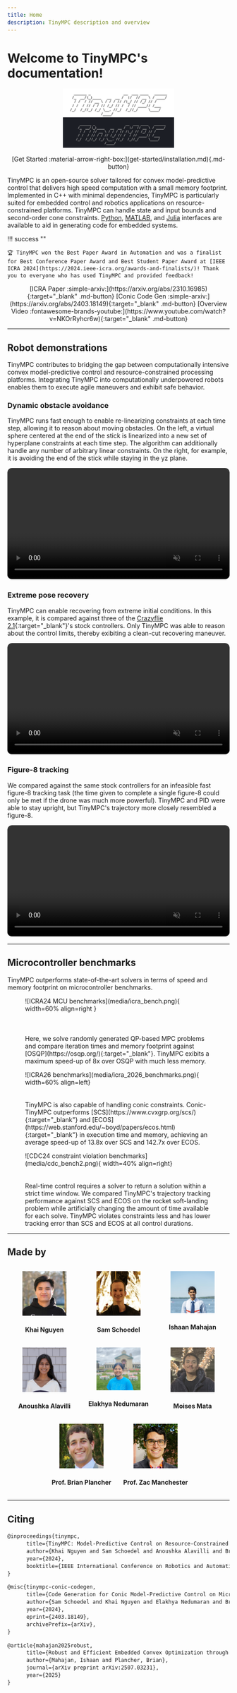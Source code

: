 ```yaml
---
title: Home
description: TinyMPC description and overview
---
```


# Welcome to TinyMPC's documentation!

<p align="center">
  <img width="50%" src="media/tinympc-light-logo.png#only-light" />
  <img width="50%" src="media/tinympc-dark-logo.png#only-dark" />
</p>

<p align="center" markdown>
    [Get Started :material-arrow-right-box:](get-started/installation.md){.md-button}
</p>

TinyMPC is an open-source solver tailored for convex model-predictive control that delivers high speed computation with a small memory footprint. Implemented in C++ with minimal dependencies, TinyMPC is particularly suited for embedded control and robotics applications on resource-constrained platforms. TinyMPC can handle state and input bounds and second-order cone constraints. [Python](https://github.com/TinyMPC/tinympc-python), [MATLAB](https://github.com/TinyMPC/tinympc-matlab), and [Julia](https://github.com/TinyMPC/tinympc-julia) interfaces are available to aid in generating code for embedded systems.

!!! success "" 

    🏆 TinyMPC won the Best Paper Award in Automation and was a finalist for Best Conference Paper Award and Best Student Paper Award at [IEEE ICRA 2024](https://2024.ieee-icra.org/awards-and-finalists/)! Thank you to everyone who has used TinyMPC and provided feedback!


<p align="center" markdown>
    [ICRA Paper :simple-arxiv:](https://arxiv.org/abs/2310.16985){:target="_blank" .md-button}
    [Conic Code Gen :simple-arxiv:](https://arxiv.org/abs/2403.18149){:target="_blank" .md-button}
    [Overview Video :fontawesome-brands-youtube:](https://www.youtube.com/watch?v=NKOrRyhcr6w){:target="_blank" .md-button}
</p>

---

## Robot demonstrations

TinyMPC contributes to bridging the gap between computationally intensive convex model-predictive control and resource-constrained processing platforms. Integrating TinyMPC into computationally underpowered robots enables them to execute agile maneuvers and exhibit safe behavior.

### Dynamic obstacle avoidance

TinyMPC runs fast enough to enable re-linearizing constraints at each time step, allowing it to reason about moving obstacles. On the left, a virtual sphere centered at the end of the stick is linearized into a new set of hyperplane constraints at each time step. The algorithm can additionally handle any number of arbitrary linear constraints. On the right, for example, it is avoiding the end of the stick while staying in the yz plane.

<video width="100%" preload="auto" muted autoplay controls loop style="border: 0px solid #bbb; border-radius: 10px; width: 100%;">
    <source src="media/favoid.mp4" type="video/mp4">
</video>

### Extreme pose recovery

TinyMPC can enable recovering from extreme initial conditions. In this example, it is compared against three of the [Crazyflie 2.1](https://www.bitcraze.io/products/crazyflie-2-1/){:target="_blank"}'s stock controllers. Only TinyMPC was able to reason about the control limits, thereby exibiting a clean-cut recovering maneuver.

<video width="100%" preload="auto" muted autoplay controls loop style="border: 0px solid #bbb; border-radius: 10px; width: 100%;">
    <source src="media/fextreme.mp4" type="video/mp4">
</video>

### Figure-8 tracking

We compared against the same stock controllers for an infeasible fast figure-8 tracking task (the time given to complete a single figure-8 could only be met if the drone was much more powerful). TinyMPC and PID were able to stay upright, but TinyMPC's trajectory more closely resembled a figure-8.

<video width="100%" preload="auto" muted autoplay controls loop style="border: 0px solid #bbb; border-radius: 10px; width: 100%;">
    <source src="media/fig82.mp4" type="video/mp4">
</video>

---

## Microcontroller benchmarks

TinyMPC outperforms state-of-the-art solvers in terms of speed and memory footprint on microcontroller benchmarks. 

<figure markdown="span">
    ![ICRA24 MCU benchmarks](media/icra_bench.png){ width=60% align=right }
    <div style="text-align: left;">
        <br>
        <br>
        <br>
        Here, we solve randomly generated QP-based MPC problems and compare iteration times and memory footprint against [OSQP](https://osqp.org/){:target="_blank"}. TinyMPC exibits a maximum speed-up of 8x over OSQP with much less memory.
        <!-- Because TinyMPC takes advantage of the specific structure of the MPC problem, the amount of data it stores scales linearly instead of quadratically with each dimension. This allows it to store much bigger problems (and solve them much faster) than generic QP solvers such as OSQP. -->
    </div>
</figure>

<figure markdown="span">
    ![ICRA26 benchmarks](media/icra_2026_benchmarks.png){ width=60% align=left}
    <div style="text-align: left;">
        <br>
        <br>
        TinyMPC is also capable of handling conic constraints. Conic-TinyMPC outperforms [SCS](https://www.cvxgrp.org/scs/){:target="_blank"} and [ECOS](https://web.stanford.edu/~boyd/papers/ecos.html){:target="_blank"} in execution time and memory, achieving an average speed-up of 13.8x over SCS and 142.7x over ECOS.
        <!-- #gain, because of its lack of generality, TinyMPC is orders of magnitudes faster than SCS and ECOS. -->
    </div>
</figure>

<figure markdown="span">
    ![CDC24 constraint violation benchmarks](media/cdc_bench2.png){ width=40% align=right}
    <div style="text-align: left;">
        <br>
        <br>
        Real-time control requires a solver to return a solution within a strict time window. We compared TinyMPC's trajectory tracking performance against SCS and ECOS on the rocket soft-landing problem while artificially changing the amount of time available for each solve. TinyMPC violates constraints less and has lower tracking error than SCS and ECOS at all control durations.
        <!-- Since it's primary use is in real-time control, we also compared TinyMPC's trajectory tracking performance against SCS and ECOS on the rocket soft-landing problem. These tests assume the controller has $\text{Control Step}$ amount of time (in milliseconds) to solve the problem at every real time step (10 milliseconds). TinyMPC beats ECOS in this real-time task because of its ability to warm start each solve with the previous solution, and it performs more iterations per control step than SCS, allowing it to track the reference trajectory more reliably. -->
    </div>
</figure>

---

## Made by

<!-- First row: Khai, Sam, Ishaan -->
<div style="display: flex;">
    <div style="flex: 1;">
        <p align="center">
            <a href="https://xkhainguyen.github.io/" target="_blank"><img style="border-radius: 0%;" width="60%" src="media/contributors/khai_nguyen.jpg" /></a>
        </p>
        <h4 align="center">
            Khai Nguyen
        </h4>
    </div>
    <div style="flex: 1;">
        <p align="center">
            <a href="https://samschoedel.com/" target="_blank"><img style="border-radius: 0%;" width="60%" src="media/contributors/sam_schoedel.jpg" /></a>
        </p>
        <h4 align="center">
            Sam Schoedel
        </h4>
    </div>
    <div style="flex: 1;">
        <p align="center">
            <a href="https://ishaanmahajan.com/" target="_blank"><img style="border-radius: 0%;" width="60%" src="media/contributors/ishaan_mahajan.jpg" /></a>
        </p>
        <h4 align="center">
            Ishaan Mahajan
        </h4>
    </div>
</div>

<!-- Second row: Anoushka, Elakhya, Moises -->
<div style="display: flex;">
    <div style="flex: 1;">
        <p align="center">
            <a href="https://www.linkedin.com/in/anoushka-alavilli-89586b178/" target="_blank"><img style="border-radius: 0%;" width="60%" src="media/contributors/anoushka_alavilli.jpg" /></a>
        </p>
        <h4 align="center">
            Anoushka Alavilli
        </h4>
    </div>
    <div style="flex: 1;">
        <p align="center">
            <a href="https://www.linkedin.com/in/elakhya-nedumaran/" target="_blank"><img style="border-radius: 0%;" width="60%" src="media/contributors/elakhya_nedumaran.png" /></a>
        </p>
        <h4 align="center">
            Elakhya Nedumaran
        </h4>
    </div>
    <div style="flex: 1;">
        <p align="center">
            <a href="https://www.linkedin.com/in/moises-mata-cu/" target="_blank"><img style="border-radius: 0%;" width="60%" src="media/contributors/moises_mata.jpg" /></a>
        </p>
        <h4 align="center">
            Moises Mata
        </h4>
    </div>
</div>

<!-- Third row: Brian and Zac (centered with proper sizing) -->
<div style="display: flex; justify-content: center;">
    <div style="flex: 0 0 33.33%; max-width: 33.33%;">
        <p align="center">
            <a href="https://brianplancher.com/" target="_blank"><img style="border-radius: 0%;" width="60%" src="media/contributors/brian_plancher.jpg" /></a>
        </p>
        <h4 align="center">
            Prof. Brian Plancher
        </h4>
    </div>
    <div style="flex: 0 0 33.33%; max-width: 33.33%;">
        <p align="center">
            <a href="https://www.linkedin.com/in/zacmanchester/" target="_blank"><img style="border-radius: 0%;" width="60%" src="media/contributors/zac_manchester.jpg" /></a>
        </p>
        <h4 align="center">
            Prof. Zac Manchester
        </h4>
    </div>
</div>

---

## Citing

```latex
@inproceedings{tinympc,
      title={TinyMPC: Model-Predictive Control on Resource-Constrained Microcontrollers}, 
      author={Khai Nguyen and Sam Schoedel and Anoushka Alavilli and Brian Plancher and Zachary Manchester},
      year={2024},
      booktitle={IEEE International Conference on Robotics and Automation (ICRA)},
}
```

```latex
@misc{tinympc-conic-codegen,
      title={Code Generation for Conic Model-Predictive Control on Microcontrollers with TinyMPC}, 
      author={Sam Schoedel and Khai Nguyen and Elakhya Nedumaran and Brian Plancher and Zachary Manchester},
      year={2024},
      eprint={2403.18149},
      archivePrefix={arXiv},
}
```

```latex
@article{mahajan2025robust,
      title={Robust and Efficient Embedded Convex Optimization through First-Order Adaptive Caching},
      author={Mahajan, Ishaan and Plancher, Brian},
      journal={arXiv preprint arXiv:2507.03231},
      year={2025}
}
```